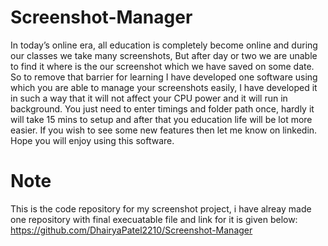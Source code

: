 # Screenshot-Manager

In today’s online era, all education is completely become online and during our classes we take many screenshots, But after day or two we are unable to find it where is the our screenshot which we have saved on some date. So to remove that barrier for learning I have developed one software using which you are able to manage your screenshots easily, I have developed it in such a way that it will not affect your CPU power and it will run in background. You just need to enter timings and folder path once, hardly it will take 15 mins to setup and after that you education life will be lot more easier. If you wish to see some new features then let me know on linkedin. Hope you will enjoy using this software.


# Note
This is the code repository for my screenshot project, i have alreay made one repository with final execuatable file and link for it is given below:
https://github.com/DhairyaPatel2210/Screenshot-Manager
